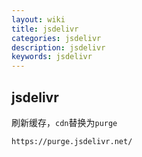 ```yaml
---
layout: wiki
title: jsdelivr
categories: jsdelivr
description: jsdelivr
keywords: jsdelivr
---
```


## jsdelivr

刷新缓存，`cdn`替换为`purge`
```html
https://purge.jsdelivr.net/
```